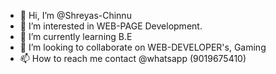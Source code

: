 - 👋 Hi, I’m @Shreyas-Chinnu
- 👀 I’m interested in WEB-PAGE Development.
- 🌱 I’m currently learning B.E
- 💞️ I’m looking to collaborate on WEB-DEVELOPER's, Gaming
- 📫 How to reach me contact @whatsapp (9019675410)

<!---
Shreyas-Chinnu/Shreyas-Chinnu is a ✨ special ✨ repository because its `README.md` (this file) appears on your GitHub profile.
You can click the Preview link to take a look at your changes.
--->
